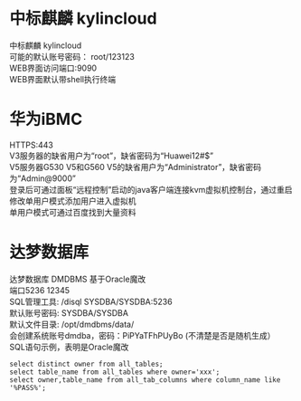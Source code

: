 # 中标麒麟 kylincloud
中标麒麟 kylincloud  
可能的默认账号密码： root/123123  
WEB界面访问端口:9090  
WEB界面默认带shell执行终端  
# 华为iBMC
HTTPS:443  
V3服务器的缺省用户为“root”，缺省密码为“Huawei12#$”  
V5服务器G530 V5和G560 V5的缺省用户为“Administrator”，缺省密码为“Admin@9000”  
登录后可通过面板“远程控制”启动的java客户端连接kvm虚拟机控制台，通过重启修改单用户模式添加用户进入虚拟机  
单用户模式可通过百度找到大量资料  
# 达梦数据库
达梦数据库 DMDBMS 基于Oracle魔改  
端口5236 12345  
SQL管理工具: /disql SYSDBA/SYSDBA:5236  
默认账号密码: SYSDBA/SYSDBA  
默认文件目录: /opt/dmdbms/data/  
会创建系统账号dmdba，密码：PiPYaTFhPUyBo (不清楚是否是随机生成）  
SQL语句示例，表明是Oracle魔改  
```
select distinct owner from all_tables;
select table_name from all_tables where owner='xxx';
select owner,table_name from all_tab_columns where column_name like '%PASS%';
```
